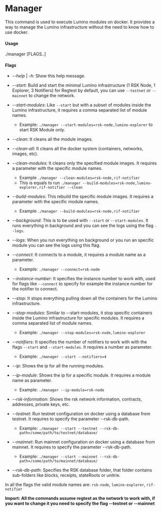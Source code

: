 # Manager

This command is used to execute Lumino modules on docker. 
It provides a way to manage the Lumino infrastructure without the need to know how to use docker.

#### Usage

./manager [FLAGS..]

#### Flags

* *--help* | *-h*: Show this help message.

* *--start*: Build and start the minimal Lumino infrastructure (1 RSK Node, 1 Explorer, 3 Notifiers) for Regtest by default, you can use `--testnet` or `--mainnet` to change the network.

* *--start-modules*: Like `--start` but with a subset of modules inside the Lumino infrastructure, it requires a comma separated list of module names.
    - Example: `./manager --start-modules=rsk-node,lumino-explorer` to start RSK Module only.
    
* *--clean*: It cleans all the module images.
   
* *--clean-all*: It cleans all the docker system (containers, networks, images, etc).

* *--clean-modules*: It cleans only the specified module images. It requires a parameter with the specific module names.
    - Example `./manager --clean-modules=rsk-node,rif-notifier`
    - This is equals to run `./manager --build-modules=rsk-node,lumino-explorer,rif-notifier --clean`

* *--build-modules*: This rebuild the specific module images. It requires a parameter with the specific module names.
    - Example `./manager --build-modules=rsk-node,rif-notifier`

* *--background*: This is to be used with `--start` or `--start-modules`. It runs everything in background and you can see the logs using the flag `--logs`.

* *--logs*: When you run everything on background or you run an specific module you can see the logs using this flag.

* *--connect*: It connects to a module, it requires a module name as a parameter.
    - Example: `./manager --connect=rsk-node`
    
* *--instance-number*: It specifies the instance number to work with, used for flags like `--connect` to specify for example the instance number for the notifier to connect.

* *--stop*: It stops everything pulling down all the containers for the Lumino infrastructure.

* *--stop-modules*: Similar to --start-modules, it stop specific containers inside the Lumino infrastructure for specific modules. It requires a comma separated list of module names.
    - Example: `./manager --stop-modules=rsk-node,lumino-explorer`
    
* *--notifiers*: It specifies the number of notifiers to work with with the flags `--start` and `--start-modules`. It requires a number as parameter.
    - Example: `./manager --start --notifiers=4`
    
* *--ip*: Shows the ip for all the running modules.

* *--ip-module*: Shows the ip for a specific module. It requires a module name as parameter.
    - Example: `./manager --ip-module=rsk-node`
    
* *--rsk-information*: Shows the rsk network information, contracts, addresses, private keys, etc.

* *--testnet*: Run testnet configuration on docker using a database from testnet. It requires to specify the parameter --rsk-db-path.
    - Example: `./manager --start --testnet --rsk-db-path=/some/path/to/testnet/database/`
    
* *--mainnet*: Run mainnet configuration on docker using a database from mainnet. It requires to specify the parameter --rsk-db-path.
    - Example: `./manager --start --mainnet --rsk-db-path=/some/path/to/mainnet/database/`

* *--rsk-db-path*: Specifies the RSK database folder, that folder contains sub-folders like blocks, receipts, stateRoots or unitrie.

In all the flags the valid module names are: `rsk-node`, `lumino-explorer`, `rif-notifier`

**Import: All the commands assume regtest as the network to work with, if you want to change it you need to specify
the flag --testnet or --mainnet**
